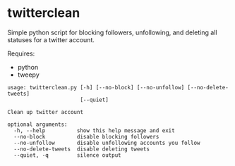 # twitterclean
Simple python script for blocking followers, unfollowing, and deleting all statuses for a twitter account. 

Requires:
- python
- tweepy

```
usage: twitterclean.py [-h] [--no-block] [--no-unfollow] [--no-delete-tweets]
                       [--quiet]

Clean up twitter account

optional arguments:
  -h, --help          show this help message and exit
  --no-block          disable blocking followers
  --no-unfollow       disable unfollowing accounts you follow
  --no-delete-tweets  disable deleting tweets
  --quiet, -q         silence output
```

